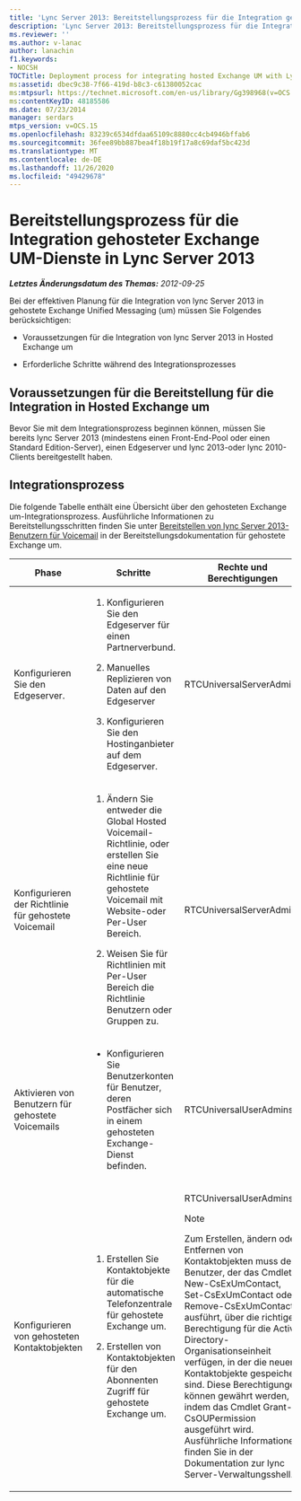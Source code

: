 ```yaml
---
title: 'Lync Server 2013: Bereitstellungsprozess für die Integration gehosteter Exchange UM-Dienste'
description: 'Lync Server 2013: Bereitstellungsprozess für die Integration von Hosted Exchange um.'
ms.reviewer: ''
ms.author: v-lanac
author: lanachin
f1.keywords:
- NOCSH
TOCTitle: Deployment process for integrating hosted Exchange UM with Lync Server
ms:assetid: dbec9c38-7f66-419d-b8c3-c61380052cac
ms:mtpsurl: https://technet.microsoft.com/en-us/library/Gg398968(v=OCS.15)
ms:contentKeyID: 48185586
ms.date: 07/23/2014
manager: serdars
mtps_version: v=OCS.15
ms.openlocfilehash: 83239c6534dfdaa65109c8880cc4cb4946bffab6
ms.sourcegitcommit: 36fee89bb887bea4f18b19f17a8c69daf5bc423d
ms.translationtype: MT
ms.contentlocale: de-DE
ms.lasthandoff: 11/26/2020
ms.locfileid: "49429678"
---
```

# <a name="deployment-process-for-integrating-hosted-exchange-um-with-lync-server-2013"></a>Bereitstellungsprozess für die Integration gehosteter Exchange UM-Dienste in Lync Server 2013

<div data-xmlns="http://www.w3.org/1999/xhtml">

<div class="topic" data-xmlns="http://www.w3.org/1999/xhtml" data-msxsl="urn:schemas-microsoft-com:xslt" data-cs="https://msdn.microsoft.com/">

<div data-asp="https://msdn2.microsoft.com/asp">



</div>

<div id="mainSection">

<div id="mainBody">

<span> </span>

_**Letztes Änderungsdatum des Themas:** 2012-09-25_

Bei der effektiven Planung für die Integration von lync Server 2013 in gehostete Exchange Unified Messaging (um) müssen Sie Folgendes berücksichtigen:

  - Voraussetzungen für die Integration von lync Server 2013 in Hosted Exchange um

  - Erforderliche Schritte während des Integrationsprozesses

<div>

## <a name="deployment-prerequisites-for-integrating-with-hosted-exchange-um"></a>Voraussetzungen für die Bereitstellung für die Integration in Hosted Exchange um

Bevor Sie mit dem Integrationsprozess beginnen können, müssen Sie bereits lync Server 2013 (mindestens einen Front-End-Pool oder einen Standard Edition-Server), einen Edgeserver und lync 2013-oder lync 2010-Clients bereitgestellt haben.

</div>

<div>

## <a name="integration-process"></a>Integrationsprozess

Die folgende Tabelle enthält eine Übersicht über den gehosteten Exchange um-Integrationsprozess. Ausführliche Informationen zu Bereitstellungsschritten finden Sie unter [Bereitstellen von lync Server 2013-Benutzern für Voicemail](lync-server-2013-providing-lync-server-users-voice-mail-on-hosted-exchange-um.md) in der Bereitstellungsdokumentation für gehostete Exchange um.


<table>
<colgroup>
<col style="width: 25%" />
<col style="width: 25%" />
<col style="width: 25%" />
<col style="width: 25%" />
</colgroup>
<thead>
<tr class="header">
<th>Phase</th>
<th>Schritte</th>
<th>Rechte und Berechtigungen</th>
<th>Bereitstellungsdokumentation</th>
</tr>
</thead>
<tbody>
<tr class="odd">
<td><p>Konfigurieren Sie den Edgeserver.</p></td>
<td><ol>
<li><p>Konfigurieren Sie den Edgeserver für einen Partnerverbund.</p></li>
<li><p>Manuelles Replizieren von Daten auf den Edgeserver</p></li>
<li><p>Konfigurieren Sie den Hostinganbieter auf dem Edgeserver.</p></li>
</ol></td>
<td><p>RTCUniversalServerAdmins</p></td>
<td><p><a href="lync-server-2013-configure-the-edge-server-for-integration-with-hosted-exchange-um.md">Konfigurieren des Edgeservers für die Integration in gehostete Exchange UM-Dienste</a></p></td>
</tr>
<tr class="even">
<td><p>Konfigurieren der Richtlinie für gehostete Voicemail</p></td>
<td><ol>
<li><p>Ändern Sie entweder die Global Hosted Voicemail-Richtlinie, oder erstellen Sie eine neue Richtlinie für gehostete Voicemail mit Website-oder Per-User Bereich.</p></li>
<li><p>Weisen Sie für Richtlinien mit Per-User Bereich die Richtlinie Benutzern oder Gruppen zu.</p></li>
</ol></td>
<td><p>RTCUniversalServerAdmins</p></td>
<td><p><a href="lync-server-2013-manage-hosted-voice-mail-policies.md">Verwalten von Richtlinien für gehostete Voicemail in Lync Server 2013</a></p></td>
</tr>
<tr class="odd">
<td><p>Aktivieren von Benutzern für gehostete Voicemails</p></td>
<td><ul>
<li><p>Konfigurieren Sie Benutzerkonten für Benutzer, deren Postfächer sich in einem gehosteten Exchange-Dienst befinden.</p></li>
</ul></td>
<td><p>RTCUniversalUserAdmins</p></td>
<td><p><a href="lync-server-2013-enable-users-for-hosted-voice-mail.md">Aktivieren von Benutzern für gehostete Voicemail in Lync Server 2013</a></p></td>
</tr>
<tr class="even">
<td><p>Konfigurieren von gehosteten Kontaktobjekten</p></td>
<td><ol>
<li><p>Erstellen Sie Kontaktobjekte für die automatische Telefonzentrale für gehostete Exchange um.</p></li>
<li><p>Erstellen von Kontaktobjekten für den Abonnenten Zugriff für gehostete Exchange um.</p></li>
</ol></td>
<td><p>RTCUniversalUserAdmins</p>
<div>

> [!NOTE]  
> Zum Erstellen, ändern oder Entfernen von Kontaktobjekten muss der Benutzer, der das Cmdlet New-CsExUmContact, Set-CsExUmContact oder Remove-CsExUmContact ausführt, über die richtige Berechtigung für die Active Directory-Organisationseinheit verfügen, in der die neuen Kontaktobjekte gespeichert sind. Diese Berechtigungen können gewährt werden, indem das Cmdlet Grant-CsOUPermission ausgeführt wird. Ausführliche Informationen finden Sie in der Dokumentation zur lync Server-Verwaltungsshell.


</div></td>
<td><p><a href="lync-server-2013-create-contact-objects-for-hosted-exchange-um.md">Erstellen von Kontaktobjekten für gehostete Exchange UM-Dienste in Lync Server 2013</a></p></td>
</tr>
</tbody>
</table>


</div>

</div>

<span> </span>

</div>

</div>

</div>


